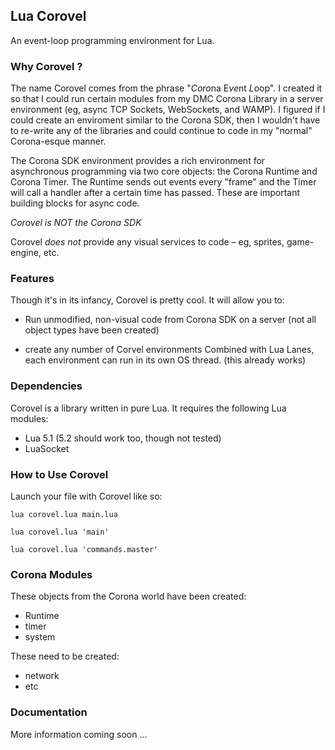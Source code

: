 
## Lua Corovel ##

An event-loop programming environment for Lua.


### Why Corovel ? ###


The name Corovel comes from the phrase "*Coro*na E*ve*nt *L*oop". I created it so that I could run certain modules from my DMC Corona Library in a server environment (eg, async TCP Sockets, WebSockets, and WAMP). I figured if I could create an enviroment similar to the Corona SDK, then I wouldn't have to re-write any of the libraries and could continue to code in my "normal" Corona-esque manner.

The Corona SDK environment provides a rich environment for asynchronous programming via two core objects: the Corona Runtime and Corona Timer. The Runtime sends out events every "frame" and the Timer will call a handler after a certain time has passed. These are important building blocks for async code.


*Corovel is NOT the Corona SDK*

Corovel *does not* provide any visual services to code – eg, sprites, game-engine, etc.



### Features ###

Though it's in its infancy, Corovel is pretty cool. It will allow you to:

* Run unmodified, non-visual code from Corona SDK on a server
  (not all object types have been created)

* create any number of Corvel environments
  Combined with Lua Lanes, each environment can run in its own OS thread. (this already works)



### Dependencies ###

Corovel is a library written in pure Lua. It requires the following Lua modules:

* Lua 5.1 (5.2 should work too, though not tested)
* LuaSocket



### How to Use Corovel ###

Launch your file with Corovel like so:

`lua corovel.lua main.lua`

`lua corovel.lua 'main'`

`lua corovel.lua 'commands.master'`



### Corona Modules ###

These objects from the Corona world have been created:
* Runtime
* timer
* system

These need to be created:
* network
* etc



### Documentation ###

More information coming soon ...

